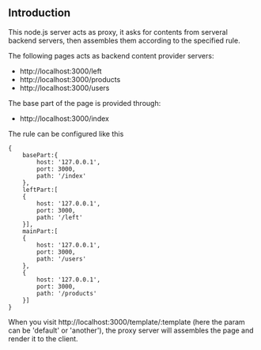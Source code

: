 Introduction
------------

This node.js server acts as proxy, it asks for contents from serveral backend servers, then assembles them according to the specified rule. 

The following pages acts as backend content provider servers:
* http://localhost:3000/left
* http://localhost:3000/products
* http://localhost:3000/users

The base part of the page is provided through:
* http://localhost:3000/index

The rule can be configured like this

	{
		basePart:{
			host: '127.0.0.1',
			port: 3000,
			path: '/index'
		},
		leftPart:[
		{	
			host: '127.0.0.1',
			port: 3000,
			path: '/left'
		}],
		mainPart:[
		{
			host: '127.0.0.1',
			port: 3000,
			path: '/users'
		},
		{
			host: '127.0.0.1',
			port: 3000,
			path: '/products'
		}]
	}

When you visit http://localhost:3000/template/:template (here the param can be 'default' or 'another'), the proxy server will assembles the page and render it to the client.